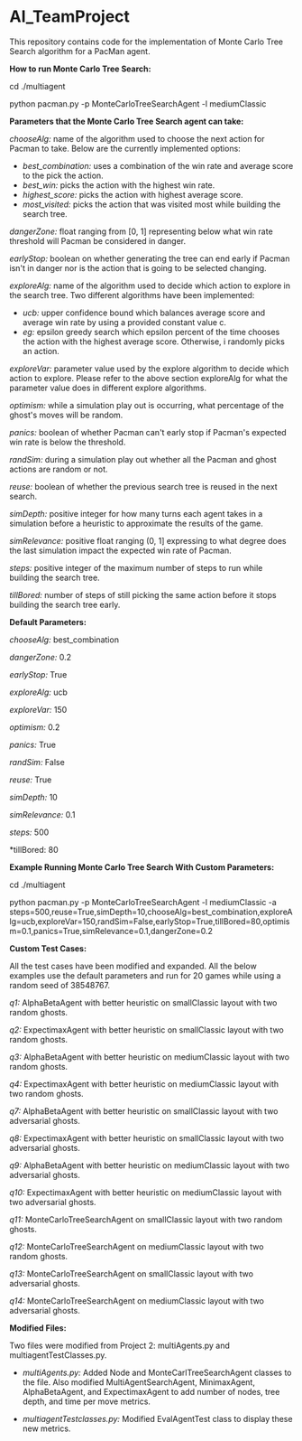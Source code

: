 # AI_TeamProject

This repository contains code for the implementation of Monte Carlo Tree Search algorithm for a PacMan agent.


**How to run Monte Carlo Tree Search:**

cd ./multiagent

python pacman.py -p MonteCarloTreeSearchAgent -l mediumClassic


**Parameters that the Monte Carlo Tree Search agent can take:**

*chooseAlg:* name of the algorithm used to choose the next action for Pacman to take. Below are the currently implemented options:

* *best_combination:* uses a combination of the win rate and average score to the pick the action.
* *best_win:* picks the action with the highest win rate.
* *highest_score:* picks the action with highest average score.
* *most_visited:* picks the action that was visited most while building the search tree.

*dangerZone:* float ranging from [0, 1] representing below what win rate threshold will Pacman be considered in danger.

*earlyStop:* boolean on whether generating the tree can end early if Pacman isn't in danger nor is the action that is going to be selected changing.

*exploreAlg:* name of the algorithm used to decide which action to explore in the search tree. Two different algorithms have been implemented:

* *ucb:* upper confidence bound which balances average score and average win rate by using a provided constant value c.
* *eg:* epsilon greedy search which epsilon percent of the time chooses the action with the highest average score. Otherwise, i randomly picks an action.

*exploreVar:* parameter value used by the explore algorithm to decide which action to explore. Please refer to the above section exploreAlg for what the parameter value does in different explore algorithms. 

*optimism:* while a simulation play out is occurring, what percentage of the ghost's moves will be random.

*panics:* boolean of whether Pacman can't early stop if Pacman's expected win rate is below the threshold.

*randSim:* during a simulation play out whether all the Pacman and ghost actions are random or not.

*reuse:* boolean of whether the previous search tree is reused in the next search.

*simDepth:* positive integer for how many turns each agent takes in a simulation before a heuristic to approximate the results of the game.

*simRelevance:* positive float ranging (0, 1] expressing to what degree does the last simulation impact the expected win rate of Pacman.

*steps:* positive integer of the maximum number of steps to run while building the search tree.

*tillBored:* number of steps of still picking the same action before it stops building the search tree early.

**Default Parameters:**

*chooseAlg:* best_combination

*dangerZone:* 0.2

*earlyStop:* True

*exploreAlg:* ucb

*exploreVar:* 150

*optimism:* 0.2

*panics:* True

*randSim:* False

*reuse:* True

*simDepth:* 10

*simRelevance:* 0.1

*steps:* 500

*tillBored: 80

**Example Running Monte Carlo Tree Search With Custom Parameters:**

cd ./multiagent

python pacman.py -p MonteCarloTreeSearchAgent -l mediumClassic -a steps=500,reuse=True,simDepth=10,chooseAlg=best_combination,exploreAlg=ucb,exploreVar=150,randSim=False,earlyStop=True,tillBored=80,optimism=0.1,panics=True,simRelevance=0.1,dangerZone=0.2


**Custom Test Cases:**

All the test cases have been modified and expanded. All the below examples use the default parameters and run for 20 games while using a random seed of 38548767.

*q1:* AlphaBetaAgent with better heuristic on smallClassic layout with two random ghosts.

*q2:* ExpectimaxAgent with better heuristic on smallClassic layout with two random ghosts.

*q3:* AlphaBetaAgent with better heuristic on mediumClassic layout with two random ghosts.

*q4:* ExpectimaxAgent with better heuristic on mediumClassic layout with two random ghosts.

*q7:* AlphaBetaAgent with better heuristic on smallClassic layout with two adversarial ghosts.

*q8:* ExpectimaxAgent with better heuristic on smallClassic layout with two adversarial ghosts.

*q9:* AlphaBetaAgent with better heuristic on mediumClassic layout with two adversarial ghosts.

*q10:* ExpectimaxAgent with better heuristic on mediumClassic layout with two adversarial ghosts.

*q11:* MonteCarloTreeSearchAgent on smallClassic layout with two random ghosts.

*q12:* MonteCarloTreeSearchAgent on mediumClassic layout with two random ghosts.

*q13:* MonteCarloTreeSearchAgent on smallClassic layout with two adversarial ghosts.

*q14:* MonteCarloTreeSearchAgent on mediumClassic layout with two adversarial ghosts.


**Modified Files:**

Two files were modified from Project 2: multiAgents.py and multiagentTestClasses.py.

* *multiAgents.py:* Added Node and MonteCarlTreeSearchAgent classes to the file. Also modified MultiAgentSearchAgent, MinimaxAgent, AlphaBetaAgent, and ExpectimaxAgent to add number of nodes, tree depth, and time per move metrics.

* *multiagentTestclasses.py:* Modified EvalAgentTest class to display these new metrics.